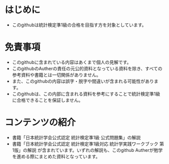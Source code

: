# はじめに
* このgithubは統計検定準1級の合格を目指す方を対象としています。

# 免責事項
* このgithubに含まれている内容はあくまで個人の見解です。
* このgithubのAutherの責任の元公的資料となっている資料を除き、すべての参考資料や書籍とは一切関係がありません。
* また、このgithubの内容は誤字・脱字や間違いが含まれる可能性があります。
* このgithubは、この内部に含まれる資料を参考にすることで統計検定準1級に合格できることを保証しません。

# コンテンツの紹介
* 書籍「日本統計学会公式認定 統計検定準1級 公式問題集」の解説
* 書籍「日本統計学会公式認定 統計検定準1級対応 統計学実践ワークブック 第1版」の解説
が含まれています。いずれの解説も、このgithub Autherが勉学を進める際にまとめた資料となっています。


